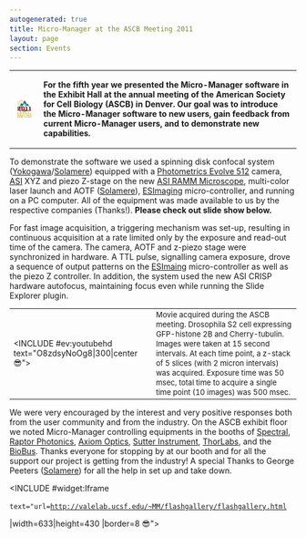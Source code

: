 ```yaml
---
autogenerated: true
title: Micro-Manager at the ASCB Meeting 2011
layout: page
section: Events
---
```


<table cellspacing=15>
<tr>
<td markdown="1">

![](media/ASCB_2011_logo.JPG "media/ASCB_2011_logo.JPG")

</td>
<td markdown="1">

**For the fifth year we presented the Micro-Manager software in the
Exhibit Hall at the annual meeting of the American Society for Cell
Biology (ASCB) in Denver. Our goal was to introduce the Micro-Manager
software to new users, gain feedback from current Micro-Manager users,
and to demonstrate new capabilities.**

</td>
</tr>
</table>

To demonstrate the software we used a spinning disk confocal system
([Yokogawa](http://www.yokogawa.com/scanner/products/csuX1e.htm)/[Solamere](http://www.solameretech.com/))
equipped with a [Photometrics Evolve
512](http://www.photometrics.com/products/emccdcams/evolve/512.php)
camera, [ASI](http://www.asiimaging.com/) XYZ and piezo Z-stage on the
new [ASI RAMM
Microscope](http://www.asiimaging.com/products/video-microscopes-test-stands-complete-system-solutions/rapid-automated-modular-microscope-ramm-system/),
multi-color laser launch and AOTF
([Solamere](http://www.solameretech.com/)),
[ESImaging](http://www.esimaging.co.uk/products) micro-controller, and
running on a PC computer. All of the equipment was made available to us
by the respective companies (Thanks!). **Please check out slide show
below.**

For fast image acquisition, a triggering mechanism was set-up, resulting
in continuous acquisition at a rate limited only by the exposure and
read-out time of the camera. The camera, AOTF and z-piezo stage were
synchronized in hardware. A TTL pulse, signalling camera exposure, drove
a sequence of output patterns on the
[ESImaing](http://www.esimaging.co.uk/products) micro-controller as well
as the piezo Z controller. In addition, the system used the new ASI
CRISP hardware autofocus, maintaining focus even while running the Slide
Explorer plugin.

|                                                                 |                                                                                                                                                                                                                                                                                                                                                           |
|-----------------------------------------------------------------|-----------------------------------------------------------------------------------------------------------------------------------------------------------------------------------------------------------------------------------------------------------------------------------------------------------------------------------------------------------|
| &lt;INCLUDE \#ev:youtubehd text="O8zdsyNoOg8\|300\|center😎"&gt; | <font size=-1>Movie acquired during the ASCB meeting. Drosophila S2 cell expressing GFP-histone 2B and Cherry-tubulin. Images were taken at 15 second intervals. At each time point, a z-stack of 5 slices (with 2 micron intervals) was acquired. Exposure time was 50 msec, total time to acquire a single time point (10 images) was 500 msec. </font> |

We were very encouraged by the interest and very positive responses both
from the user community and from the industry. On the ASCB exhibit floor
we noted Micro-Manager controlling equipments in the booths of
[Spectral](http://www.spectral.ca/), [Raptor
Photonics](http://www.raptorphotonics.com/search.php), [Axiom
Optics](http://www.axiomoptics.com/index_Events.html), [Sutter
Instrument](http://www.sutter.com/index.html),
[ThorLabs](http://www.thorlabs.us/Navigation.cfm?section=7), and the
[BioBus](http://biobus.org/). Thanks everyone for stopping by at our
booth and for all the support our project is getting from the industry!
A special Thanks to George Peeters
([Solamere](http://www.solameretech.com/)) for all the help in set up
and take down.

&lt;INCLUDE \#widget:Iframe

`text="url=`[`http://valelab.ucsf.edu/~MM/flashgallery/flashgallery.html`](http://valelab.ucsf.edu/~MM/flashgallery/flashgallery.html)

\|width=633\|height=430 \|border=8 😎"&gt;

